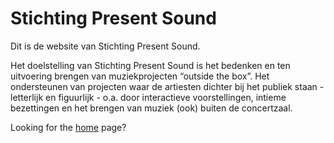 # Stichting Present Sound
Dit is de website van Stichting Present Sound.

Het doelstelling van Stichting Present Sound is het bedenken en ten uitvoering brengen van muziekprojecten “outside the box”. Het ondersteunen van projecten waar de artiesten dichter bij het publiek staan - letterlijk en figuurlijk - o.a. door interactieve voorstellingen, intieme bezettingen en het brengen van muziek (ook) buiten de concertzaal. 

Looking for the [home](index) page?
